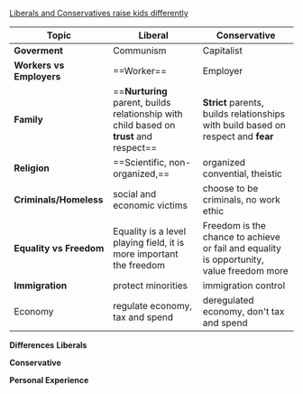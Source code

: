 


[Liberals and Conservatives raise kids differently](https://www.fastcompany.com/1664565/infographic-of-the-day-liberals-and-conservatives-raise-kids-differently)


| Topic                    | Liberal                                                                                 | Conservative                                                                             |
| ------------------------ | --------------------------------------------------------------------------------------- | ---------------------------------------------------------------------------------------- |
| **Goverment**            | Communism                                                                               | Capitalist                                                                               |
| **Workers vs Employers** | ==Worker==                                                                              | Employer                                                                                 |
| **Family**               | ==**Nurturing** parent, builds relationship with child based on **trust** and respect== | **Strict** parents, builds relationships with build based on respect and **fear**        |
| **Religion**             | ==Scientific, non-organized,==                                                          | organized convential, theistic                                                           |
| **Criminals/Homeless**   | social and economic victims                                                             | choose to be criminals, no work ethic                                                    |
| **Equality vs Freedom**  | Equality is a level playing field, it is more important the freedom                     | Freedom is the chance to achieve or fail and equality is opportunity, value freedom more |
| **Immigration**          | protect minorities                                                                      | immigration control                                                                      |
| Economy                  | regulate economy, tax and spend                                                         | deregulated economy, don't tax and spend                                                 |


**Differences**
**Liberals**




**Conservative**


**Personal Experience**